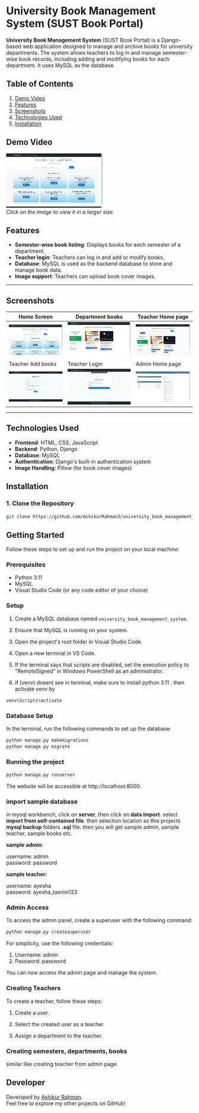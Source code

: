 # University Book Management System (SUST Book Portal)

**University Book Management System** (SUST Book Portal) is a Django-based web application designed to manage and archive books for university departments. The system allows teachers to log in and manage semester-wise book records, including adding and modifying books for each department. It uses MySQL as the database.


## Table of Contents

1. [Demo Video](#demo-video)  
2. [Features](#features)  
3. [Screenshots](#screenshots)  
4. [Technologies Used](#technologies-used)
5. [Installation](#installation)  


##  Demo Video
[![Demo Preview](./images/university_book_management_system_main_medium.gif)](./images/university_book_management_system_main.mp4)  
*Click on the image to view it in a larger size.*

## Features

- **Semester-wise book listing**: Displays books for each semester of a department.
- **Teacher login**: Teachers can log in and add or modify books.
- **Database**: MySQL is used as the backend database to store and manage book data.
- **Image support**: Teachers can upload book cover images.

---

## **Screenshots**


| Home Screen | Department books | Teacher Home page |
|-------------|-----------------|----------------------------|
| ![Home Screen](images/home.png) | ![Department books](images/department.png) | ![Teacher Home page](images/teacher_home.png) |
| Teacher Add books | Teacher Login | Admin Home page |
| ![Teacher Add books](images/add_book.png) | ![Teacher Login](images/teacher_login.png) | ![Admin Home page](images/admin_home.png) |

---


## Technologies Used

- **Frontend**: HTML, CSS, JavaScript
- **Backend**: Python, Django
- **Database**: MySQL
- **Authentication**: Django's built-in authentication system
- **Image Handling**: Pillow (for book cover images)

## Installation

### 1. Clone the Repository

```bash
git clone https://github.com/AshikurRahman3/university_book_management_system.git

```



## Getting Started

Follow these steps to set up and run the project on your local machine:

### Prerequisites

- Python 3.11
- MySQL
- Visual Studio Code (or any code editor of your choice)

### Setup

1. Create a MySQL database named `university_book_management_system`.

2. Ensure that MySQL is running on your system.

3. Open the project's root folder in Visual Studio Code.

4. Open a new terminal in VS Code.

5. If the terminal says that scripts are disabled, set the execution policy to "RemoteSigned" in Windows PowerShell as an administrator.
6. if (venv) dosent see in terminal, make sure to install python 3.11 .  then activate venv by

 ```bash
 venv\Scripts\activate
 ```

### Database Setup

In the terminal, run the following commands to set up the database:

```bash
python manage.py makemigrations
python manage.py migrate
```
### Running the project

```bash
python manage.py runserver
```
The website will be accessible at http://localhost:8000.


### import sample database
in mysql workbench, click on **server**, then click on **data import**. select **import from self-contained file**. then selection location as this projects **mysql backup** folders **.sql** file. then you will get sample admin, sample teacher, sample books etc.

**sample admin:**

username: admin <br>
password: password


**sample teacher:**

username: ayesha <br>
password: ayesha_tasnim123

### Admin Access
To access the admin panel, create a superuser with the following command:
```bash
python manage.py createsuperuser
```
For simplicity, use the following credentials:

1. Username: admin
2. Password: password

You can now access the admin page and manage the system.

### Creating Teachers
To create a teacher, follow these steps:

1. Create a user.

2. Select the created user as a teacher.

3. Assign a department to the teacher.

### Creating semesters, departments, books 

similar like creating teacher from admin page.



## **Developer**

Developed by [Ashikur Rahman](https://github.com/AshikurRahman3).  
Feel free to explore my other projects on GitHub!
